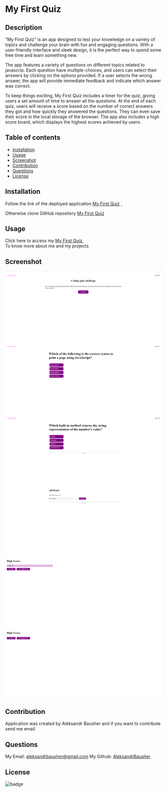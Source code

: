 # My First Quiz

## Description

"My First Quiz" is an app designed to test your knowledge on a variety of topics and challenge your brain with fun and engaging questions. With a user-friendly interface and sleek design, it is the perfect way to spend some free time and learn something new.

The app features a variety of questions on different topics related to javascrip. Each question have multiple-choices, and users can select their answers by clicking on the options provided. If a user selects the wrong answer, the app will provide immediate feedback and indicate which answer was correct.

To keep things exciting, My First Quiz includes a timer for the quiz, giving users a set amount of time to answer all the questions. At the end of each quiz, users will receive a score based on the number of correct answers they got and how quickly they answered the questions. They can even save their score in the local storage of the browser. The app also includes a high score board, which displays the highest scores achieved by users.

## Table of contents

- [Installation](#installation)
- [Usage](#usage)
- [Screenshot](#screenshot)
- [Contribution](#contribution)
- [Questions](#questions)
- [License](#license)

## Installation

Follow the link of the deployed application [My First Quiz](https://aleksandrbausher.github.io/My-First-Quiz-/) ,

Otherwise clone GitHub repository [My First Quiz](https://github.com/AleksandrBausher/My-First-Quiz-)

## Usage
Click here to access my [My First Quiz](https://aleksandrbausher.github.io/My-First-Quiz-/),<br />
To know more about me and my projects

## Screenshot
![First Screen](./images/screenshot1.png "screen1")
![Second Screen](./images/screenshot2.png "screen2")
![Third Screen](./images/screenshot3.png "screen3")
![Fourth Screen](./images/screenshot4.png "screen4")
![Fifth Screen](./images/screenshot5.png "screen5")
![Six Screen](./images/screenshot6.png "screen6")

## Contribution

Application was created by Aleksandr Bausher and if you want to contribute send me email.

## Questions

My Email:
[aleksandrbausher@gmail.com](mailto:aleksandrbausher@gmail.com)
My Github:
[AleksandrBausher](https://github.com/aleksandrbausher)

## License

![badge](https://img.shields.io/badge/license-MIT-blue)
